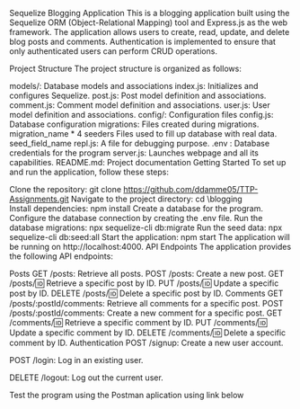 Sequelize Blogging Application
This is a blogging application built using the Sequelize ORM (Object-Relational Mapping) tool and Express.js as the web framework. The application allows users to create, read, update, and delete blog posts and comments. Authentication is implemented to ensure that only authenticated users can perform CRUD operations.

Project Structure
The project structure is organized as follows:

models/: Database models and associations
index.js: Initializes and configures Sequelize.
post.js: Post model definition and associations.
comment.js: Comment model definition and associations.
user.js: User model definition and associations.
config/: Configuration files
config.js: Database configuration
migrations: Files created during migrations.
migration_name * 4
seeders Files used to fill up database with real data.
seed_field_name
repl.js: A file for debugging purpose.
.env : Database credentials for the program
server.js: Launches webpage and all its capabilities.
README.md: Project documentation
Getting Started
To set up and run the application, follow these steps:

Clone the repository: git clone https://github.com/ddamme05/TTP-Assignments.git
Navigate to the project directory: cd \blogging\
Install dependencies: npm install
Create a database for the program.
Configure the database connection by creating the .env file.
Run the database migrations: npx sequelize-cli db:migrate
Run the seed data: npx sequelize-cli db:seed:all
Start the application: npm start
The application will be running on http://localhost:4000.
API Endpoints
The application provides the following API endpoints:

Posts
GET /posts: Retrieve all posts.
POST /posts: Create a new post.
GET /posts/:id: Retrieve a specific post by ID.
PUT /posts/:id: Update a specific post by ID.
DELETE /posts/:id: Delete a specific post by ID.
Comments
GET /posts/:postId/comments: Retrieve all comments for a specific post.
POST /posts/:postId/comments: Create a new comment for a specific post.
GET /comments/:id: Retrieve a specific comment by ID.
PUT /comments/:id: Update a specific comment by ID.
DELETE /comments/:id: Delete a specific comment by ID.
Authentication
POST /signup: Create a new user account.

POST /login: Log in an existing user.

DELETE /logout: Log out the current user.

Test the program using the Postman aplication using link below
